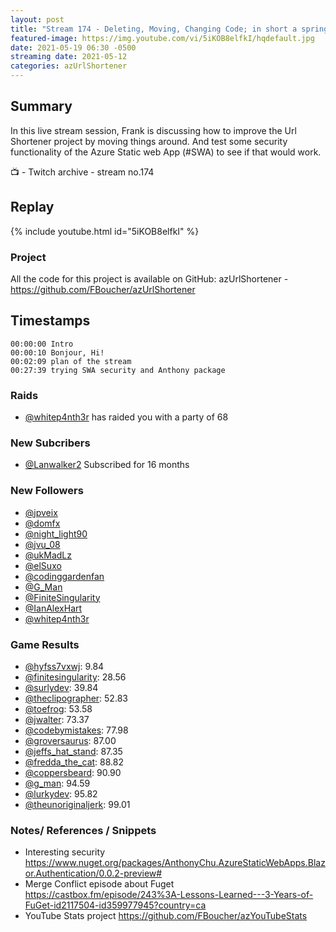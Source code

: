 ```yaml
---
layout: post
title: "Stream 174 - Deleting, Moving, Changing Code; in short a spring cleaning"
featured-image: https://img.youtube.com/vi/5iKOB8elfkI/hqdefault.jpg
date: 2021-05-19 06:30 -0500
streaming date: 2021-05-12
categories: azUrlShortener
---
```


## Summary

In this live stream session, Frank is discussing how to improve the Url Shortener project by moving things around. And test some security functionality of the Azure Static web App (#SWA) to see if that would work.

📺 - Twitch archive - stream no.174

## Replay

{% include youtube.html id="5iKOB8elfkI" %}
<br/><!--more-->

### Project

All the code for this project is available on GitHub: azUrlShortener - https://github.com/FBoucher/azUrlShortener

## Timestamps

    00:00:00 Intro
    00:00:10 Bonjour, Hi!
    00:02:09 plan of the stream
    00:27:39 trying SWA security and Anthony package

### Raids

- [@whitep4nth3r](https://www.twitch.tv/whitep4nth3r) has raided you with a party of 68


### New Subcribers

- [@Lanwalker2](https://www.twitch.tv/Lanwalker2) Subscribed for 16 months


### New Followers

- [@jpveix](https://www.twitch.tv/jpveix)
- [@domfx](https://www.twitch.tv/domfx)
- [@night_light90](https://www.twitch.tv/night_light90)
- [@jvu_08](https://www.twitch.tv/jvu_08)
- [@ukMadLz](https://www.twitch.tv/ukMadLz)
- [@elSuxo](https://www.twitch.tv/elSuxo)
- [@codinggardenfan](https://www.twitch.tv/codinggardenfan)
- [@G_Man](https://www.twitch.tv/G_Man)
- [@FiniteSingularity](https://www.twitch.tv/FiniteSingularity)
- [@IanAlexHart](https://www.twitch.tv/IanAlexHart)
- [@whitep4nth3r](https://www.twitch.tv/whitep4nth3r)


### Game Results

- [@hyfss7vxwj](https://www.twitch.tv/hyfss7vxwj): 9.84
- [@finitesingularity](https://www.twitch.tv/finitesingularity): 28.56
- [@surlydev](https://www.twitch.tv/surlydev): 39.84
- [@theclipographer](https://www.twitch.tv/theclipographer): 52.83
- [@toefrog](https://www.twitch.tv/toefrog): 53.58
- [@jwalter](https://www.twitch.tv/jwalter): 73.37
- [@codebymistakes](https://www.twitch.tv/codebymistakes): 77.98
- [@groversaurus](https://www.twitch.tv/groversaurus): 87.00
- [@jeffs_hat_stand](https://www.twitch.tv/jeffs_hat_stand): 87.35
- [@fredda_the_cat](https://www.twitch.tv/fredda_the_cat): 88.82
- [@coppersbeard](https://www.twitch.tv/coppersbeard): 90.90
- [@g_man](https://www.twitch.tv/g_man): 94.59
- [@lurkydev](https://www.twitch.tv/lurkydev): 95.82
- [@theunoriginaljerk](https://www.twitch.tv/theunoriginaljerk): 99.01

### Notes/ References / Snippets

- Interesting security https://www.nuget.org/packages/AnthonyChu.AzureStaticWebApps.Blazor.Authentication/0.0.2-preview#
- Merge Conflict episode about Fuget https://castbox.fm/episode/243%3A-Lessons-Learned---3-Years-of-FuGet-id2117504-id359977945?country=ca
- YouTube Stats project https://github.com/FBoucher/azYouTubeStats



